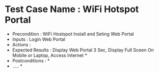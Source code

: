 # Test Case Name : WiFi Hotspot Portal #
* Precondition : WiFi Hostspot Install and Seting Web Portal 
* Inputs :  Login Web Portal 
* Actions :  
* Expected Results :  Display Web Portal 3 Sec, Display Full Sceen On Mobile or Laptop, Access Internet *
* Postconditions : *
* ..... *
